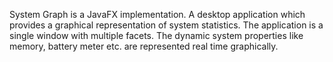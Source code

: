 System Graph is a JavaFX implementation.
A desktop application which provides a  graphical representation of system statistics. The application is a single window with multiple facets.
The dynamic system properties like memory, battery meter etc. are represented real time graphically.
